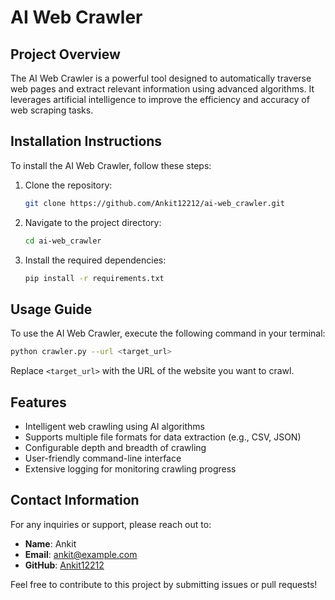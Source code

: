 # AI Web Crawler

## Project Overview
The AI Web Crawler is a powerful tool designed to automatically traverse web pages and extract relevant information using advanced algorithms. It leverages artificial intelligence to improve the efficiency and accuracy of web scraping tasks.

## Installation Instructions
To install the AI Web Crawler, follow these steps:

1. Clone the repository:
   ```bash
   git clone https://github.com/Ankit12212/ai-web_crawler.git
   ```

2. Navigate to the project directory:
   ```bash
   cd ai-web_crawler
   ```

3. Install the required dependencies:
   ```bash
   pip install -r requirements.txt
   ```

## Usage Guide
To use the AI Web Crawler, execute the following command in your terminal:

```bash
python crawler.py --url <target_url>
```

Replace `<target_url>` with the URL of the website you want to crawl.

## Features
- Intelligent web crawling using AI algorithms
- Supports multiple file formats for data extraction (e.g., CSV, JSON)
- Configurable depth and breadth of crawling
- User-friendly command-line interface
- Extensive logging for monitoring crawling progress

## Contact Information
For any inquiries or support, please reach out to:

- **Name**: Ankit
- **Email**: ankit@example.com
- **GitHub**: [Ankit12212](https://github.com/Ankit12212)

Feel free to contribute to this project by submitting issues or pull requests!